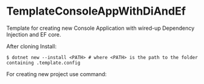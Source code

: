 # TemplateConsoleAppWithDiAndEf

Template for creating new Console Application with wired-up Dependency Injection and EF core.

After cloning Install:

```
$ dotnet new --install <PATH> # where <PATH> is the path to the folder containing .template.config
```

For creating new project use command:
